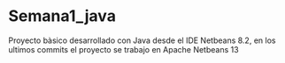 # Semana1_java
Proyecto bàsico desarrollado con Java desde el IDE Netbeans 8.2, en los ultimos commits el proyecto se trabajo en Apache Netbeans 13

